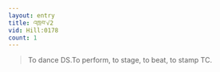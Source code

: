 ```yaml
---
layout: entry
title: འཁྲབ་√2
vid: Hill:0178
count: 1
---
```

> To dance DS\.To perform, to stage, to beat, to stamp TC\.


